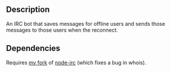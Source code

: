 Description
-----------

An IRC bot that saves messages for offline users and sends
those messages to those users when the reconnect.

Dependencies
------------

Requires [my fork][] of [node-irc][] (which fixes a bug in whois).

  [my fork]: https://github.com/jazzdev/node-irc
  [node-irc]: https://github.com/martynsmith/node-irc
